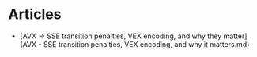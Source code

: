 # Articles

* [AVX -> SSE transition penalties, VEX encoding, and why they matter](AVX - SSE transition penalties, VEX encoding, and why it matters.md)
